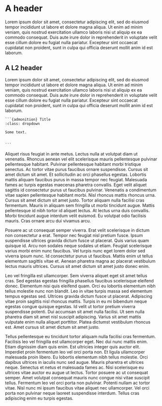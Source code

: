 # A header

Lorem ipsum dolor sit amet, consectetur adipiscing elit, sed do eiusmod tempor incididunt ut labore et dolore magna aliqua. Ut enim ad minim veniam, quis nostrud exercitation ullamco laboris nisi ut aliquip ex ea commodo consequat. Duis aute irure dolor in reprehenderit in voluptate velit esse cillum dolore eu fugiat nulla pariatur. Excepteur sint occaecat cupidatat non proident, sunt in culpa qui officia deserunt mollit anim id est laborum.

## A L2 header

Lorem ipsum dolor sit amet, consectetur adipiscing elit, sed do eiusmod tempor incididunt ut labore et dolore magna aliqua. Ut enim ad minim veniam, quis nostrud exercitation ullamco laboris nisi ut aliquip ex ea commodo consequat. Duis aute irure dolor in reprehenderit in voluptate velit esse cillum dolore eu fugiat nulla pariatur. Excepteur sint occaecat cupidatat non proident, sunt in culpa qui officia deserunt mollit anim id est laborum.


````{margin}
```{admonition} Title
:class: dropdown

Some text.


```
````

Aliquet risus feugiat in ante metus. Lectus nulla at volutpat diam ut venenatis. Rhoncus aenean vel elit scelerisque mauris pellentesque pulvinar pellentesque habitant. Pulvinar pellentesque habitant morbi tristique senectus. Ac tortor vitae purus faucibus ornare suspendisse. Cursus sit amet dictum sit amet. Et sollicitudin ac orci phasellus egestas. Lobortis mattis aliquam faucibus purus in massa tempor nec feugiat. Malesuada fames ac turpis egestas maecenas pharetra convallis. Eget velit aliquet sagittis id consectetur purus ut faucibus pulvinar. Venenatis a condimentum vitae sapien pellentesque habitant morbi. Nisl rhoncus mattis rhoncus urna. Cursus sit amet dictum sit amet justo. Tortor aliquam nulla facilisi cras fermentum. Mauris in aliquam sem fringilla ut morbi tincidunt augue. Mattis pellentesque id nibh tortor id aliquet lectus. At lectus urna duis convallis. Morbi tincidunt augue interdum velit euismod. Eu volutpat odio facilisis mauris. Cras ornare arcu dui vivamus arcu.

Posuere ac ut consequat semper viverra. Erat velit scelerisque in dictum non consectetur a erat. Tempor nec feugiat nisl pretium fusce. Ipsum suspendisse ultrices gravida dictum fusce ut placerat. Quis varius quam quisque id. Arcu non sodales neque sodales ut etiam. Feugiat scelerisque varius morbi enim nunc faucibus. Vel turpis nunc eget lorem dolor sed viverra ipsum nunc. Id consectetur purus ut faucibus. Mattis enim ut tellus elementum sagittis vitae et. Aenean pharetra magna ac placerat vestibulum lectus mauris ultrices. Cursus sit amet dictum sit amet justo donec enim.

Leo vel fringilla est ullamcorper. Sem viverra aliquet eget sit amet tellus cras. Sed egestas egestas fringilla phasellus faucibus scelerisque eleifend donec. Elementum nisi quis eleifend quam. Orci eu lobortis elementum nibh tellus molestie nunc non blandit. Leo in vitae turpis massa sed elementum tempus egestas sed. Ultrices gravida dictum fusce ut placerat. Adipiscing vitae proin sagittis nisl rhoncus mattis. Turpis in eu mi bibendum neque egestas congue quisque egestas. Id velit ut tortor pretium viverra suspendisse potenti. Dui accumsan sit amet nulla facilisi. Ut sem nulla pharetra diam sit amet nisl suscipit adipiscing. Varius sit amet mattis vulputate enim nulla aliquet porttitor. Platea dictumst vestibulum rhoncus est. Amet cursus sit amet dictum sit amet justo.

Tellus pellentesque eu tincidunt tortor aliquam nulla facilisi cras fermentum. Facilisis leo vel fringilla est ullamcorper eget. Nec dui nunc mattis enim. Etiam dignissim diam quis enim. Est ultricies integer quis auctor elit. Imperdiet proin fermentum leo vel orci porta non. Et ligula ullamcorper malesuada proin libero. Eu lobortis elementum nibh tellus molestie. Orci dapibus ultrices in iaculis nunc sed augue. Mauris pharetra et ultrices neque. Senectus et netus et malesuada fames ac. Nisi scelerisque eu ultrices vitae auctor eu augue ut lectus. Tortor posuere ac ut consequat semper. Amet volutpat consequat mauris nunc congue nisi vitae suscipit tellus. Fermentum leo vel orci porta non pulvinar. Potenti nullam ac tortor vitae. Nisl nunc mi ipsum faucibus vitae aliquet nec ullamcorper. Vel orci porta non pulvinar neque laoreet suspendisse interdum. Tellus cras adipiscing enim eu turpis egestas.
